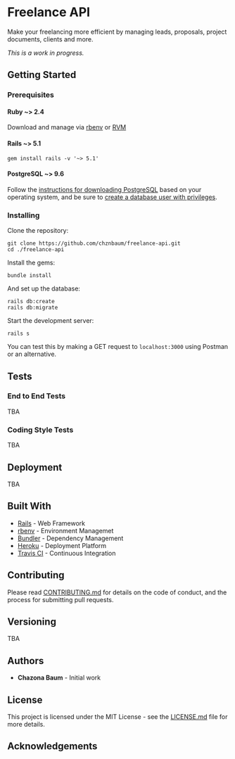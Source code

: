 # Freelance API

Make your freelancing more efficient by managing leads, proposals, project documents, clients and more.

*This is a work in progress.*

## Getting Started

### Prerequisites

#### Ruby ~> 2.4

Download and manage via [rbenv](https://github.com/rbenv/rbenv) or [RVM](https://rvm.io/)

#### Rails ~> 5.1

    gem install rails -v '~> 5.1'

#### PostgreSQL ~> 9.6

Follow the [instructions for downloading PostgreSQL](https://www.postgresql.org/download/) based on your operating system, and be sure to [create a database user with privileges](https://wiki.postgresql.org/wiki/First_steps).

### Installing

Clone the repository:

    git clone https://github.com/chznbaum/freelance-api.git
    cd ./freelance-api

Install the gems:

    bundle install

And set up the database:

    rails db:create
    rails db:migrate

Start the development server:

    rails s

You can test this by making a GET request to `localhost:3000` using Postman or an alternative.

## Tests

### End to End Tests

TBA

### Coding Style Tests

TBA

## Deployment

TBA

## Built With

* [Rails](http://rubyonrails.org/) - Web Framework
* [rbenv](https://github.com/rbenv/rbenv) - Environment Managemet
* [Bundler](http://bundler.io/) - Dependency Management
* [Heroku](https://www.heroku.com/) - Deployment Platform
* [Travis CI](https://travis-ci.org/) - Continuous Integration

## Contributing

Please read [CONTRIBUTING.md](CONTRIBUTING.md) for details on the code of conduct, and the process for submitting pull requests.

## Versioning

TBA

## Authors

* **Chazona Baum** - Initial work

## License

This project is licensed under the MIT License - see the [LICENSE.md](LICENSE.md) file for more details.

## Acknowledgements

